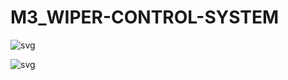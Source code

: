 # M3_WIPER-CONTROL-SYSTEM

![svg](https://user-images.githubusercontent.com/101448351/168334850-916cdf47-91a9-4764-a384-6414abfd6ac3.svg)

![svg](https://user-images.githubusercontent.com/101448351/168335093-d8321e8e-f1ba-49fd-a7f8-24f92291cd25.svg)

